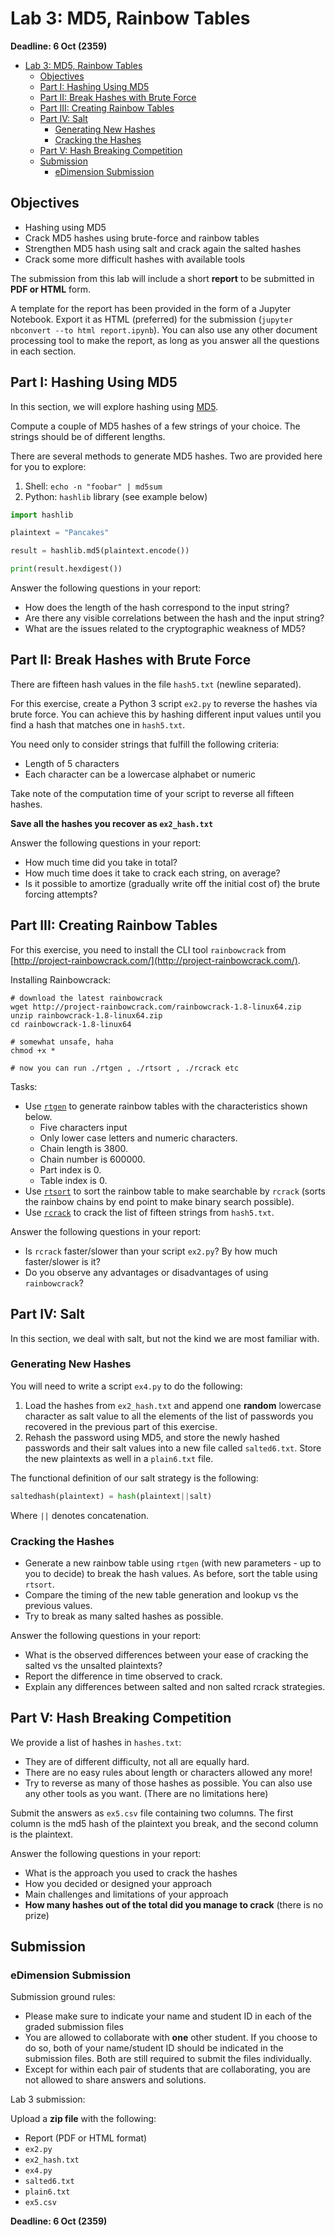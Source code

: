 # Lab 3: MD5, Rainbow Tables

**Deadline: 6 Oct (2359)**

- [Lab 3: MD5, Rainbow Tables](#lab-3-md5-rainbow-tables)
  - [Objectives](#objectives)
  - [Part I: Hashing Using MD5](#part-i-hashing-using-md5)
  - [Part II: Break Hashes with Brute Force](#part-ii-break-hashes-with-brute-force)
  - [Part III: Creating Rainbow Tables](#part-iii-creating-rainbow-tables)
  - [Part IV: Salt](#part-iv-salt)
    - [Generating New Hashes](#generating-new-hashes)
    - [Cracking the Hashes](#cracking-the-hashes)
  - [Part V: Hash Breaking Competition](#part-v-hash-breaking-competition)
  - [Submission](#submission)
    - [eDimension Submission](#edimension-submission)

## Objectives

- Hashing using MD5
- Crack MD5 hashes using brute-force and rainbow tables
- Strengthen MD5 hash using salt and crack again the salted hashes
- Crack some more difficult hashes with available tools

The submission from this lab will include a short **report** to be submitted in **PDF or HTML** form.

A template for the report has been provided in the form of a Jupyter Notebook. Export it as HTML (preferred) for the submission (`jupyter nbconvert --to html report.ipynb`). You can also use any other document processing tool to make the report, as long as you answer all the questions in each section.

## Part I: Hashing Using MD5

In this section, we will explore hashing using [MD5](https://en.wikipedia.org/wiki/MD5).

Compute a couple of MD5 hashes of a few strings of your choice. The strings should be of different lengths.

There are several methods to generate MD5 hashes. Two are provided here for you to explore:

1. Shell: `echo -n "foobar" | md5sum`
2. Python: `hashlib` library (see example below)

```python
import hashlib

plaintext = "Pancakes"

result = hashlib.md5(plaintext.encode())

print(result.hexdigest())
```

Answer the following questions in your report:

- How does the length of the hash correspond to the input string?
- Are there any visible correlations between the hash and the input string?
- What are the issues related to the cryptographic weakness of MD5?

## Part II: Break Hashes with Brute Force

There are fifteen hash values in the file `hash5.txt` (newline separated).

For this exercise, create a Python 3 script `ex2.py` to reverse the hashes via brute force. You can achieve this by hashing different input values until you find a hash that matches one in `hash5.txt`.

You need only to consider strings that fulfill the following criteria:

- Length of 5 characters
- Each character can be a lowercase alphabet or numeric

Take note of the computation time of your script to reverse all fifteen hashes.

**Save all the hashes you recover as `ex2_hash.txt`**

Answer the following questions in your report:

- How much time did you take in total?
- How much time does it take to crack each string, on average?
- Is it possible to amortize (gradually write off the initial cost of) the brute forcing attempts?

## Part III: Creating Rainbow Tables

For this exercise, you need to install the CLI tool `rainbowcrack` from [http://project-rainbowcrack.com/](http://project-rainbowcrack.com/).

Installing Rainbowcrack:

```shell
# download the latest rainbowcrack
wget http://project-rainbowcrack.com/rainbowcrack-1.8-linux64.zip
unzip rainbowcrack-1.8-linux64.zip
cd rainbowcrack-1.8-linux64

# somewhat unsafe, haha
chmod +x *

# now you can run ./rtgen , ./rtsort , ./rcrack etc
```

Tasks:

- Use [`rtgen`](http://project-rainbowcrack.com/generate.htm) to generate rainbow tables with the characteristics shown below.
  - Five characters input
  - Only lower case letters and numeric characters.
  - Chain length is 3800.
  - Chain number is 600000.
  - Part index is 0.
  - Table index is 0.
- Use [`rtsort`](http://project-rainbowcrack.com/generate.htm) to sort the rainbow table to make searchable by `rcrack` (sorts the rainbow chains by end point to make binary search possible).
- Use [`rcrack`](http://project-rainbowcrack.com/crack.htm) to crack the list of fifteen strings from `hash5.txt`.

Answer the following questions in your report:

- Is `rcrack` faster/slower than your script `ex2.py`? By how much faster/slower is it?
- Do you observe any advantages or disadvantages of using `rainbowcrack`?

## Part IV: Salt

In this section, we deal with salt, but not the kind we are most familiar with.

### Generating New Hashes

You will need to write a script `ex4.py` to do the following:

1. Load the hashes from `ex2_hash.txt` and append one **random** lowercase character as salt value to all the elements of the list of passwords you recovered in the previous part of this exercise.
2. Rehash the password using MD5, and store the newly hashed passwords and their salt values into a new file called `salted6.txt`. Store the new plaintexts as well in a `plain6.txt` file.

The functional definition of our salt strategy is the following:

```python
saltedhash(plaintext) = hash(plaintext||salt)
```

Where `||` denotes concatenation.

### Cracking the Hashes

- Generate a new rainbow table using `rtgen` (with new parameters - up to you to decide) to break the hash values. As before, sort the table using `rtsort`.
- Compare the timing of the new table generation and lookup vs the previous values.
- Try to break as many salted hashes as possible.

Answer the following questions in your report:

- What is the observed differences between your ease of cracking the salted vs the unsalted plaintexts?
- Report the difference in time observed to crack.
- Explain any differences between salted and non salted rcrack strategies.

## Part V: Hash Breaking Competition

We provide a list of hashes in `hashes.txt`:

- They are of different difficulty, not all are equally hard.
- There are no easy rules about length or characters allowed any more!
- Try to reverse as many of those hashes as possible. You can also use any other tools as you want. (There are no limitations here)

Submit the answers as `ex5.csv` file containing two columns. The first column is the md5 hash of the plaintext you break, and the second column is the plaintext.

Answer the following questions in your report:

- What is the approach you used to crack the hashes
- How you decided or designed your approach
- Main challenges and limitations of your approach
- **How many hashes out of the total did you manage to crack** (there is no prize)

## Submission

### eDimension Submission

Submission ground rules:

- Please make sure to indicate your name and student ID in each of the graded submission files
- You are allowed to collaborate with **one** other student. If you choose to do so, both of your name/student ID should be indicated in the submission files. Both are still required to submit the files individually.
- Except for within each pair of students that are collaborating, you are not allowed to share answers and solutions.

Lab 3 submission:

Upload a **zip file** with the following:

- Report (PDF or HTML format)
- `ex2.py`
- `ex2_hash.txt`
- `ex4.py`
- `salted6.txt`
- `plain6.txt`
- `ex5.csv`

**Deadline: 6 Oct (2359)**
